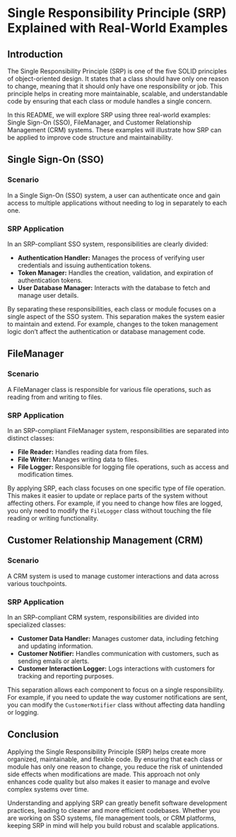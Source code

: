 # Single Responsibility Principle (SRP) Explained with Real-World Examples

## Introduction

The Single Responsibility Principle (SRP) is one of the five SOLID principles of object-oriented design. It states that a class should have only one reason to change, meaning that it should only have one responsibility or job. This principle helps in creating more maintainable, scalable, and understandable code by ensuring that each class or module handles a single concern.

In this README, we will explore SRP using three real-world examples: Single Sign-On (SSO), FileManager, and Customer Relationship Management (CRM) systems. These examples will illustrate how SRP can be applied to improve code structure and maintainability.

## Single Sign-On (SSO)

### Scenario

In a Single Sign-On (SSO) system, a user can authenticate once and gain access to multiple applications without needing to log in separately to each one. 

### SRP Application

In an SRP-compliant SSO system, responsibilities are clearly divided:

- **Authentication Handler:** Manages the process of verifying user credentials and issuing authentication tokens.
- **Token Manager:** Handles the creation, validation, and expiration of authentication tokens.
- **User Database Manager:** Interacts with the database to fetch and manage user details.

By separating these responsibilities, each class or module focuses on a single aspect of the SSO system. This separation makes the system easier to maintain and extend. For example, changes to the token management logic don’t affect the authentication or database management code.

## FileManager

### Scenario

A FileManager class is responsible for various file operations, such as reading from and writing to files.

### SRP Application

In an SRP-compliant FileManager system, responsibilities are separated into distinct classes:

- **File Reader:** Handles reading data from files.
- **File Writer:** Manages writing data to files.
- **File Logger:** Responsible for logging file operations, such as access and modification times.

By applying SRP, each class focuses on one specific type of file operation. This makes it easier to update or replace parts of the system without affecting others. For example, if you need to change how files are logged, you only need to modify the `FileLogger` class without touching the file reading or writing functionality.

## Customer Relationship Management (CRM)

### Scenario

A CRM system is used to manage customer interactions and data across various touchpoints.

### SRP Application

In an SRP-compliant CRM system, responsibilities are divided into specialized classes:

- **Customer Data Handler:** Manages customer data, including fetching and updating information.
- **Customer Notifier:** Handles communication with customers, such as sending emails or alerts.
- **Customer Interaction Logger:** Logs interactions with customers for tracking and reporting purposes.

This separation allows each component to focus on a single responsibility. For example, if you need to update the way customer notifications are sent, you can modify the `CustomerNotifier` class without affecting data handling or logging.

## Conclusion

Applying the Single Responsibility Principle (SRP) helps create more organized, maintainable, and flexible code. By ensuring that each class or module has only one reason to change, you reduce the risk of unintended side effects when modifications are made. This approach not only enhances code quality but also makes it easier to manage and evolve complex systems over time.

Understanding and applying SRP can greatly benefit software development practices, leading to cleaner and more efficient codebases. Whether you are working on SSO systems, file management tools, or CRM platforms, keeping SRP in mind will help you build robust and scalable applications.
